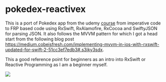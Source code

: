 # pokedex-reactivex

This is a port of Pokedex app from the udemy [course](https://www.udemy.com/devslopes-ios10) from imperative code to FRP based code using RxSwift, RxAlamofire, RxCocoa and SwiftyJSON for parsing JSON. It also follows the MVVM pattern for which I got a head start from the following blog post https://medium.cobeisfresh.com/implementing-mvvm-in-ios-with-rxswift-updated-for-swift-2-51cc3ef7edb3#.s3iky3sdx.

This a good reference point for beginners as an intro into RxSwift or Reactive Programming as I am a beginner myself.

![](https://media.giphy.com/media/3o6Zt2YSHm9TjFbTxe/giphy.gif)
